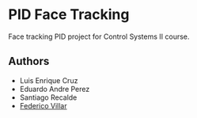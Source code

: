 # PID Face Tracking

Face tracking PID project for Control Systems II course. 

## Authors

- Luis Enrique Cruz
- Eduardo Andre Perez
- Santiago Recalde
- [Federico Villar](https://github.com/all5one-sudo)
